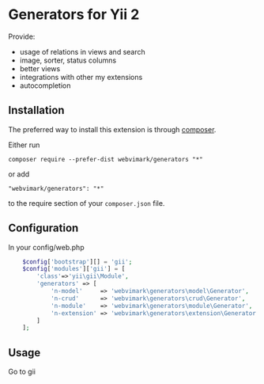 Generators for Yii 2
=====
Provide:
* usage of relations in views and search
* image, sorter, status columns
* better views
* integrations with other my extensions
* autocompletion

Installation
------------

The preferred way to install this extension is through [composer](http://getcomposer.org/download/).

Either run

```
composer require --prefer-dist webvimark/generators "*"
```

or add

```
"webvimark/generators": "*"
```

to the require section of your `composer.json` file.

Configuration
-------------

In your config/web.php

```php
	$config['bootstrap'][] = 'gii';
	$config['modules']['gii'] = [
		'class'=>'yii\gii\Module',
		'generators' => [
			'n-model'     => 'webvimark\generators\model\Generator',
			'n-crud'      => 'webvimark\generators\crud\Generator',
			'n-module'    => 'webvimark\generators\module\Generator',
			'n-extension' => 'webvimark\generators\extension\Generator',
		]
	];
```

Usage
-----

Go to gii